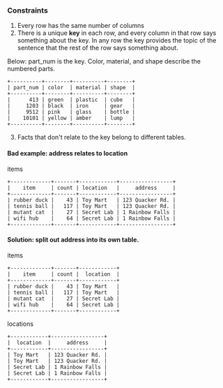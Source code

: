 ### Constraints
1. Every row has the same number of columns
2. There is a unique **key** in each row, and every column in that row says something about the key. In any row the key provides the topic of the sentence that the rest of the row says something about.

  Below: part_num is the key. Color, material, and shape describe the numbered parts.
  ```
  +----------+--------+----------+--------+
  | part_num | color  | material | shape  |
  +----------+--------+----------+--------+
  |      413 | green  | plastic  | cube   |
  |     1203 | black  | iron     | gear   |
  |     9512 | pink   | glass    | bottle |
  |    10101 | yellow | amber    | lump   |
  +----------+--------+----------+--------+
  ```
3. Facts that don't relate to the key belong to different tables.

#### Bad example: address relates to location
items
```
+-------------+-------+------------+-----------------+
|    item     | count | location   |     address     |
+-------------+-------+------------+-----------------+
| rubber duck |    43 | Toy Mart   | 123 Quacker Rd. |
| tennis ball |   117 | Toy Mart   | 123 Quacker Rd. |
| mutant cat  |    27 | Secret Lab | 1 Rainbow Falls |
| wifi hub    |    64 | Secret Lab | 1 Rainbow Falls |
+-------------+-------+------------+-----------------+
```

#### Solution: split out address into its own table.
items
```
+-------------+-------+------------+
|    item     | count |  location  |
+-------------+-------+------------+
| rubber duck |    43 | Toy Mart   |
| tennis ball |   117 | Toy Mart   |
| mutant cat  |    27 | Secret Lab |
| wifi hub    |    64 | Secret Lab |
+-------------+-------+------------+
```
locations
```
+------------+-----------------+
|  location  |     address     |
+------------+-----------------+
| Toy Mart   | 123 Quacker Rd. |
| Toy Mart   | 123 Quacker Rd. |
| Secret Lab | 1 Rainbow Falls |
| Secret Lab | 1 Rainbow Falls |
+------------+-----------------+
